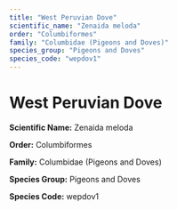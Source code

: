 ```yaml
---
title: "West Peruvian Dove"
scientific_name: "Zenaida meloda"
order: "Columbiformes"
family: "Columbidae (Pigeons and Doves)"
species_group: "Pigeons and Doves"
species_code: "wepdov1"
---
```


# West Peruvian Dove

**Scientific Name:** Zenaida meloda

**Order:** Columbiformes

**Family:** Columbidae (Pigeons and Doves)

**Species Group:** Pigeons and Doves

**Species Code:** wepdov1
